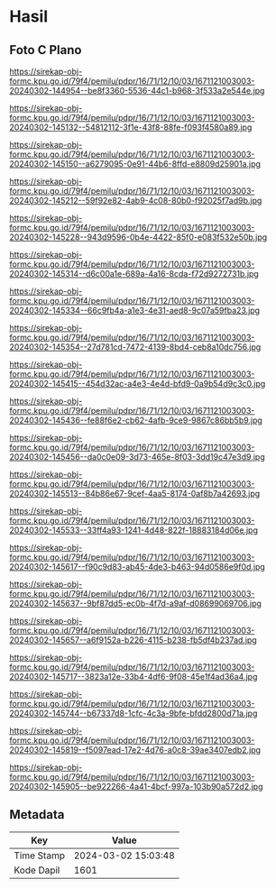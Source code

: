 # Hasil

## Foto C Plano

https://sirekap-obj-formc.kpu.go.id/79f4/pemilu/pdpr/16/71/12/10/03/1671121003003-20240302-144954--be8f3360-5536-44c1-b968-3f533a2e544e.jpg

https://sirekap-obj-formc.kpu.go.id/79f4/pemilu/pdpr/16/71/12/10/03/1671121003003-20240302-145132--54812112-3f1e-43f8-88fe-f093f4580a89.jpg

https://sirekap-obj-formc.kpu.go.id/79f4/pemilu/pdpr/16/71/12/10/03/1671121003003-20240302-145150--a6279095-0e91-44b6-8ffd-e8809d25901a.jpg

https://sirekap-obj-formc.kpu.go.id/79f4/pemilu/pdpr/16/71/12/10/03/1671121003003-20240302-145212--59f92e82-4ab9-4c08-80b0-f92025f7ad9b.jpg

https://sirekap-obj-formc.kpu.go.id/79f4/pemilu/pdpr/16/71/12/10/03/1671121003003-20240302-145228--943d9596-0b4e-4422-85f0-e083f532e50b.jpg

https://sirekap-obj-formc.kpu.go.id/79f4/pemilu/pdpr/16/71/12/10/03/1671121003003-20240302-145314--d6c00a1e-689a-4a16-8cda-f72d9272731b.jpg

https://sirekap-obj-formc.kpu.go.id/79f4/pemilu/pdpr/16/71/12/10/03/1671121003003-20240302-145334--66c9fb4a-a1e3-4e31-aed8-9c07a59fba23.jpg

https://sirekap-obj-formc.kpu.go.id/79f4/pemilu/pdpr/16/71/12/10/03/1671121003003-20240302-145354--27d781cd-7472-4139-8bd4-ceb8a10dc756.jpg

https://sirekap-obj-formc.kpu.go.id/79f4/pemilu/pdpr/16/71/12/10/03/1671121003003-20240302-145415--454d32ac-a4e3-4e4d-bfd9-0a9b54d9c3c0.jpg

https://sirekap-obj-formc.kpu.go.id/79f4/pemilu/pdpr/16/71/12/10/03/1671121003003-20240302-145436--fe88f6e2-cb62-4afb-9ce9-9867c86bb5b9.jpg

https://sirekap-obj-formc.kpu.go.id/79f4/pemilu/pdpr/16/71/12/10/03/1671121003003-20240302-145456--da0c0e09-3d73-465e-8f03-3dd19c47e3d9.jpg

https://sirekap-obj-formc.kpu.go.id/79f4/pemilu/pdpr/16/71/12/10/03/1671121003003-20240302-145513--84b86e67-9cef-4aa5-8174-0af8b7a42693.jpg

https://sirekap-obj-formc.kpu.go.id/79f4/pemilu/pdpr/16/71/12/10/03/1671121003003-20240302-145533--33ff4a93-1241-4d48-822f-18883184d06e.jpg

https://sirekap-obj-formc.kpu.go.id/79f4/pemilu/pdpr/16/71/12/10/03/1671121003003-20240302-145617--f90c9d83-ab45-4de3-b463-94d0586e9f0d.jpg

https://sirekap-obj-formc.kpu.go.id/79f4/pemilu/pdpr/16/71/12/10/03/1671121003003-20240302-145637--9bf87dd5-ec0b-4f7d-a9af-d08699069706.jpg

https://sirekap-obj-formc.kpu.go.id/79f4/pemilu/pdpr/16/71/12/10/03/1671121003003-20240302-145657--a6f9152a-b226-4115-b238-fb5df4b237ad.jpg

https://sirekap-obj-formc.kpu.go.id/79f4/pemilu/pdpr/16/71/12/10/03/1671121003003-20240302-145717--3823a12e-33b4-4df6-9f08-45e1f4ad36a4.jpg

https://sirekap-obj-formc.kpu.go.id/79f4/pemilu/pdpr/16/71/12/10/03/1671121003003-20240302-145744--b67337d8-1cfc-4c3a-9bfe-bfdd2800d71a.jpg

https://sirekap-obj-formc.kpu.go.id/79f4/pemilu/pdpr/16/71/12/10/03/1671121003003-20240302-145819--f5097ead-17e2-4d76-a0c8-39ae3407edb2.jpg

https://sirekap-obj-formc.kpu.go.id/79f4/pemilu/pdpr/16/71/12/10/03/1671121003003-20240302-145905--be922266-4a41-4bcf-997a-103b90a572d2.jpg


## Metadata

| Key        | Value               |
| ---------- | ------------------- |
| Time Stamp | 2024-03-02 15:03:48 |
| Kode Dapil | 1601                |



